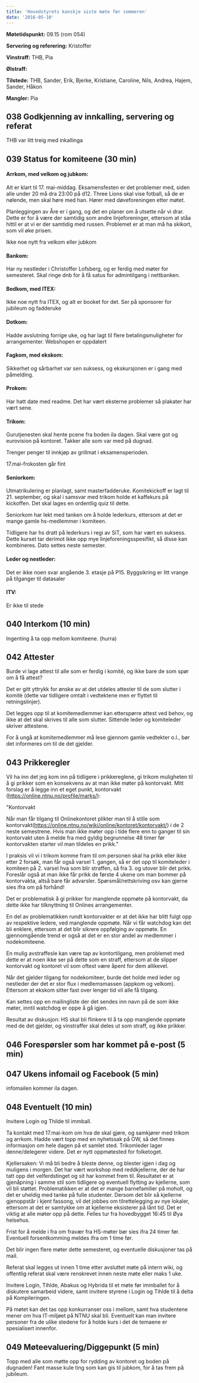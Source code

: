 ```yaml
---
title: 'Hovedstyrets kanskje siste møte før sommeren'
date: '2016-05-10'
---
```


**Møtetidspunkt:** 09.15 (rom 054)

**Servering og referering:** Kristoffer

**Vinstraff:** THB, Pia

**Ølstraff:** 

**Tilstede:** THB, Sander, Erik, Bjerke, Kristiane, Caroline, Nils, Andrea, Hajem, Sander, Håkon

**Mangler:** Pia

## 038 Godkjenning av innkalling, servering og referat 

THB var litt treig med inkallinga

## 039 Status for komiteene (30 min)

#### Arrkom, med velkom og jubkom:

Alt er klart til 17. mai-middag. Eksamensfesten er det problemer med, siden alle under 20 må dra 23:00 på d12. Three Lions skal vise fotball, så de er nølende, men skal høre med han. Hører med døveforeningen etter møtet.

Planleggingen av Åre er i gang, og det en planer om å utsette når vi drar. Dette er for å være der samtidig som andre linjeforeninger, ettersom at ståa hittil er at vi er der samtidig med russen. Problemet er at man må ha skikort, som vil øke prisen.

Ikke noe nytt fra velkom eller jubkom

#### Bankom:  

Har ny nestleder i Christoffer Lofsberg, og er ferdig med møter for semesteret. Skal ringe dnb for å få satus for admintilgang i nettbanken.

#### Bedkom, med ITEX:  

Ikke noe nytt fra ITEX, og alt er booket for det. Ser på sponsorer for jubileum og fadderuke

#### Dotkom:

Hadde avslutning forrige uke, og har lagt til flere betalingsmuligheter for arrangementer. Webshopen er oppdatert

#### Fagkom, med ekskom:  

Sikkerhet og sårbarhet var sen suksess, og ekskursjonen er i gang med påmelding.

#### Prokom:  

Har hatt date med readme. Det har vært eksterne problemer så plakater har vært sene.

#### Trikom:  

Gurutjenesten skal hente pcene fra boden ila dagen. Skal være got og eurovision på kontoret. Takker alle som var med på dugnad. 

Trenger penger til innkjøp av grillmat i eksamensperioden.

17.mai-frokosten går fint

#### Seniorkom: 

Utmatrikulering er planlagt, samt masterfadderuke. Komitekickoff er lagt til 21. september, og skal i samsvar med trikom holde et kaffekurs på kickoffen. Det skal lages en ordentlig quiz til dette.

Seniorkom har lekt med tanken om å holde lederkurs, ettersom at det er mange gamle hs-medlemmer i komiteen. 

Tidligere har hs dratt på lederkurs i regi av SiT, som har vært en suksess. Dette kurset tar derimot ikke opp mye linjeforeningsspesifikt, så disse kan kombineres. Dato settes neste semester.

#### Leder og nestleder:  

Det er ikke noen svar angående 3. etasje på P15. Byggsikring er litt vrange på tilganger til datasaler

#### ITV: 

Er ikke til stede

## 040 Interkom (10 min) 

Ingenting å ta opp mellom komiteene. (hurra)

## 042 Attester

Burde vi lage attest til alle som er ferdig i komité, og ikke bare de som spør om å få attest?

Det er gitt yttrykk for ønske av at det utdeles attester til de som slutter i komitè (dette var tidligere omtalt i vedtektene men er flyttet til retningslinjer).

Det legges opp til at komitemedlemmer kan etterspørre attest ved behov, og ikke at det skal skrives til alle som slutter. Sittende leder og komiteleder skriver attestene.

For å ungå at komitemedlemmer må lese gjennom gamle vedtekter o.l., bør det informeres om til de det gjelder.

## 043 Prikkeregler

Vil ha inn det jeg kom inn på tidligere i prikkereglene, gi trikom muligheten til å gi prikker som en konsekvens av at man ikke møter på kontorvakt. Mitt forslag er å legge inn et eget punkt, kontorvakt (https://online.ntnu.no/profile/marks/):

"Kontorvakt

Når man får tilgang til Onlinekontoret plikter man til å stille som kontorvakt(https://online.ntnu.no/wiki/online/kontoret/kontorvakt/) i de 2 neste semestrene. Hvis man ikke møter opp i tide flere enn to ganger til sin kontorvakt uten å melde fra med gyldig begrunnelse 48 timer før kontorvakten starter vil man tildeles en prikk."

I praksis vil vi i trikom komme fram til om personen skal ha prikk eller ikke etter 2 forsøk, man får også varsel 1. gangen, så er det opp til komiteleder i komiteen på 2. varsel hva som blir straffen, så fra 3. og utover blir det prikk. Foreslår også at man ikke får prikk de første 4 ukene om man bommer på kontorvakta, altså bare får advarsler.
Spørsmål/rettskriving osv kan gjerne sies ifra om på forhånd!

Det er problematisk å gi prikker for manglende oppmøte på kontorvakt, da dette ikke har tilknyttning til Onlines arrangementer. 

En del av problematikken rundt kontorvakter er at det ikke har blitt fulgt opp av respektive ledere, ved manglende oppmøte. Når vi får watchdog kan det bli enklere, ettersom at det blir sikrere oppfølging av oppmøte. En gjennomgående trend er også at det er en stor andel av medlemmer i nodekomiteene. 

En mulig avstraffesle kan være tap av kontortilgang, men problemet med dette er at noen ikke ser på dette som en straff, ettersom at de slipper kontorvakt og kontoret vil som oftest være åpent for dem allikevel.

Når det gjelder tilgang for nodekomiteer, burde det holde med leder og nestleder der det er stor flux i medlemsmassen (appkom og velkom). Ettersom at ekskom sitter fast over lenger tid vil alle få tilgang.

Kan settes opp en mailingliste der det sendes inn navn på de som ikke møter, inntil watchdog er oppe å gå igjen.

Resultat av diskusjon: HS skal bli flinkere til å ta opp manglende oppmøte med de det gjelder, og vinstraffer skal deles ut som straff, og ikke prikker.

## 046 Forespørsler som har kommet på e-post (5 min) 

## 047 Ukens infomail og Facebook (5 min)  

infomailen kommer ila dagen.

## 048 Eventuelt (10 min)

Invitere Login og Thilde til immball.

Ta kontakt med 17.mai-kom om hva de skal gjøre, og samkjører med trikom og arrkom. Hadde vært topp med en nyhetssak på OW, så det finnes informasjon om hele dagen på et samlet sted. Trikomleder lager denne/delegerer videre. Det er nytt oppmøtested for folketoget.

Kjellersaken: Vi må bli bedre å bleste denne, og blester igjen i dag og muligens i morgen. 
Det har vært workshop med reddkjellerne, der de har tatt opp det velferdstinget og sit har kommet frem til. Resultatet er at gjenåpning i samme stil som tidligere og eventuell flytting av kjellerne, som vil bli støttet. Problematikken er at det er mange barnefamilier på moholt, og det er uheldig med tanke på fulle studenter. Dersom det blir så kjellerne gjenoppstår i kjent fassong, vil det jobbes om tilrettelegging av nye lokaler, ettersom at det er samtykke om at kjellerne eksisterer på lånt tid. Det er viktig at alle møter opp på dette. Felles tur fra hovedbygget 16:45 til Øya helsehus.

Frist for å melde i fra om fravær fra HS-møter bør sies ifra 24 timer før. Eventuell forsentkomming meldes ifra om 1 time før.

Det blir ingen flere møter dette semesteret, og eventuelle diskusjoner tas på mail.

Referat skal legges ut innen 1 time etter avsluttet møte på intern wiki, og offentlig referat skal være renskrevet innen neste møte eller maks 1 uke.

Invitere Login, Tihlde, Abakus og Hybrida til et møte før immballet for å diskutere samarbeid videre, samt invitere styrene i Login og Tihlde til å delta på Kompileringen. 

På møtet kan det tas opp konkurranser oss i mellom, samt hva studentene mener om hva IT-miljøet på NTNU skal bli. Eventuelt kan man invitere personer fra de ulike stedene for å holde kurs i det de temaene er spesialisert innenfor. 

## 049 Møteevaluering/Diggepunkt (5 min)

Topp med alle som møtte opp for rydding av kontoret og boden på dugnaden! Fant masse kule ting som kan gis til jubkom, for å tas frem på jubileum.
